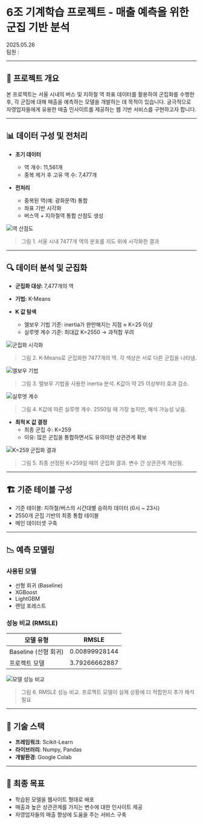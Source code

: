# 6조 기계학습 프로젝트 - 매출 예측을 위한 군집 기반 분석

2025.05.26  
팀원 :

---

## 📌 프로젝트 개요

본 프로젝트는 서울 시내의 버스 및 지하철 역 좌표 데이터를 활용하여 군집화를 수행한 후, 각 군집에 대해 매출을 예측하는 모델을 개발하는 데 목적이 있습니다. 궁극적으로 자영업자들에게 유용한 매출 인사이트를 제공하는 웹 기반 서비스를 구현하고자 합니다.

---

## 📊 데이터 구성 및 전처리

- **초기 데이터**
  - 역 개수: 11,561개
  - 중복 제거 후 고유 역 수: 7,477개

- **전처리**
  - 중복된 역(예: 광화문역) 통합
  - 좌표 기반 시각화
  - 버스역 + 지하철역 통합 산점도 생성

![역 산점도](images/station_scatter_plot.png)  
> 그림 1. 서울 시내 7477개 역의 분포를 지도 위에 시각화한 결과

---

## 🔍 데이터 분석 및 군집화

- **군집화 대상:** 7,477개의 역
- **기법:** K-Means

- **K 값 탐색**
  - 엘보우 기법 기준: inertia가 완만해지는 지점 ≈ K=25 이상
  - 실루엣 계수 기준: 최대값 K=2550 → 과적합 우려

![군집화 시각화](images/kmeans_cluster_result.png)  
> 그림 2. K-Means로 군집화한 7477개의 역. 각 색상은 서로 다른 군집을 나타냄.

![엘보우 기법](images/elbow_method.png)  
> 그림 3. 엘보우 기법을 사용한 inertia 분석. K값이 약 25 이상부터 효과 감소.

![실루엣 계수](images/silhouette_score.png)  
> 그림 4. K값에 따른 실루엣 계수. 2550일 때 가장 높지만, 해석 가능성 낮음.

- **최적 K 값 결정**
  - 최종 군집 수: K=259
  - 이유: 많은 군집을 통합하면서도 유의미한 상관관계 확보

![K=259 군집화 결과](images/kmeans_259.png)  
> 그림 5. 최종 선정된 K=259일 때의 군집화 결과. 변수 간 상관관계 개선됨.

---

## 🏗️ 기준 테이블 구성

- 기준 테이블: 지하철/버스의 시간대별 승하차 데이터 (0시 ~ 23시)
- 2550개 군집 기반의 최종 통합 테이블
- 메인 데이터셋 구축

---

## 📉 예측 모델링

### 사용된 모델
- 선형 회귀 (Baseline)
- XGBoost
- LightGBM
- 랜덤 포레스트

### 성능 비교 (RMSLE)

| 모델 유형             | RMSLE        |
|----------------------|--------------|
| Baseline (선형 회귀) | 0.00899928144 |
| 프로젝트 모델         | 3.79266662887 |

![모델 성능 비교](images/rmsle_comparison.png)  
> 그림 6. RMSLE 성능 비교. 프로젝트 모델이 실제 상황에 더 적합한지 추가 해석 필요

---

## 🧰 기술 스택

- **프레임워크**: Scikit-Learn
- **라이브러리**: Numpy, Pandas
- **개발환경**: Google Colab

---

## 🎯 최종 목표

- 학습된 모델을 웹사이트 형태로 배포
- 매출과 높은 상관관계를 가지는 변수에 대한 인사이트 제공
- 자영업자들의 매출 향상에 도움을 주는 서비스 구축


